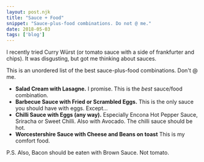 ```yaml
---
layout: post.njk
title: "Sauce + Food"
snippet: "Sauce-plus-food combinations. Do not @ me."
date: 2018-05-03
tags: ['blog']
---
```


I recently tried Curry Würst (or tomato sauce with a side of frankfurter and chips). It was disgusting, but got me thinking about sauces. 

This is an unordered list of the best sauce-plus-food combinations. Don't @ me.

* **Salad Cream with Lasagne.** I promise. This is the _best_ sauce/food combination. 
* **Barbecue Sauce with Fried or Scrambled Eggs.** This is the only sauce you should have with eggs. Except...
* **Chilli Sauce with Eggs (any way).** Especially Encona Hot Pepper Sauce, Sriracha or Sweet Chilli. Also with Avocado. The chilli sauce should be hot.
* **Worcestershire Sauce with Cheese and Beans on toast** This is my comfort food.

P.S. Also, Bacon should be eaten with Brown Sauce. Not tomato.